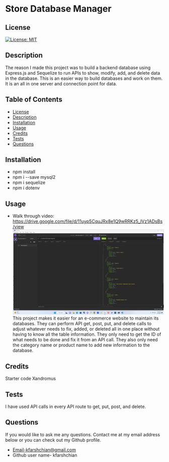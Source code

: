 

  # Store Database Manager

  ## License
  [![License: MIT](https://img.shields.io/badge/License-MIT-yellow.svg)](https://opensource.org/licenses/MIT)

  ## Description
  The reason I made this project was to build a backend database using Express.js and Sequelize to run APIs to show, modify, add, and delete data in the database. This is an easier way to build databases and work on them. It is an all in one server and connection point for data. 

  ## Table of Contents
  - [License](#License)
  - [Description](#Description)
  - [Installation](#installation)
  - [Usage](#Usage)
  - [Credits](#credits)
  - [Tests](#Tests)
  - [Questions](#Questions)
  
  ## Installation
  - npm install 
  - npm i --save mysql2 
  - npm i sequelize 
  - npm i dotenv

  ## Usage
  - Walk through video: https://drive.google.com/file/d/11uyp5CquJRx8e1Q9wRRKz5_lVz1ADsBs/view
  ![alttext](./assets/images/site.png)
  This project makes it easier for an e-commerce website to maintain its databases. They can perform API get, post, put, and delete calls to adjust whatever needs to fix, added, or deleted all in one place without having to know all the table information. They only need to get the ID of what needs to be done and fix it from an API call. They also only need the category name or product name to add new information to the database.
  
  ## Credits
  Starter code Xandromus

  ## Tests
  I have used API calls in every API route to get, put, post, and delete. 

  ## Questions
  If you would like to ask me any questions. Contact me at my email address below or you can check out my Github profile.
  - Email-kfarshchian@gmail.com
  - Github user name- kfarshchian
  
  

